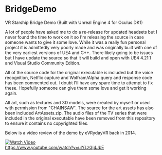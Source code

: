 # BridgeDemo
VR Starship Bridge Demo (Built with Unreal Engine 4 for Oculus DK1)

A lot of people have asked me to do a re-release for updated headsets but I never found the time to work on it so I'm releasing the source in case someone wants to give it some love. While it was a really fun personal project it is admittedly very poorly made and was originally built with one of the very earliest versions of UE4 and C++. There likely going to be issues but I have update the source so that it will build and open with UE4 4.21.1 and Visual Studio Community Edition.

All of the source code for the original executable is included but the voice recognition, Netflix capture and Wolfram/Alpha query and response code has been commented out.  I doubt I'll have any spare time to attempt to fix these. Hopefully someone can give them some love and get it working again.

All art, such as textures and 3D models, were created by myself or used with permission from "CHAINSAW".  The source for the art assets has also been included ArtAssets.zip. The audio files of the TV series that were included in the original executable have been removed from this repository to ensure it contains no copyrighted files.

Below is a video review of the demo by eVRydayVR back in 2014.

[![Watch Video](http://img.youtube.com/vi/ulYLzGj4JbE/0.jpg)](http://www.youtube.com/watch?v=ulYLzGj4JbE)
<br/>https://www.youtube.com/watch?v=ulYLzGj4JbE
